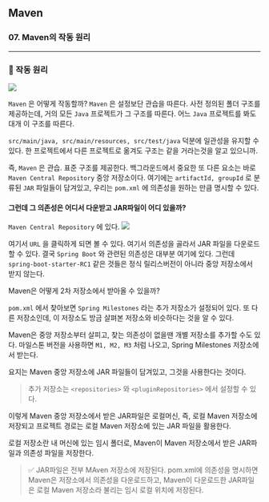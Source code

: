 ## Maven

### 07. Maven의 작동 원리

---

### 📌 작동 원리

![](https://velog.velcdn.com/images/bibiboy/post/795a1a58-ffd3-4c2c-9994-0eb089b1d40d/image.png)

`Maven` 은 어떻게 작동할까? `Maven` 은 설정보단 관습을 따른다.
사전 정의된 폴더 구조를 제공하는데, 거의 모든 `Java` 프로젝트가 그 구조를 따른다.
어느 `Java` 프로젝트를 봐도 대개 이 구조를 따른다.

`src/main/java, src/main/resources, src/test/java`
덕분에 일관성을 유지할 수 있다. 한 프로젝트에서 다른 프로젝트로 옮겨도 구조는 같을 거라는것을 알고 있으니까.

즉, `Maven` 은 관습. 표준 구조를 제공한다.
백그라운드에서 중요한 또 다른 요소는 바로 `Maven Central Repository` 중앙 저장소이다.
여기에는 `artifactId, groupId` 로 분류된 `JAR` 파일들이 담겨있고, 우리는 `pom.xml` 에 의존성을 원하는 만큼 명시할 수 있다.

#### 그런데 그 의존성은 어디서 다운받고 JAR파일이 어디 있을까?

`Maven Central Repository` 에 있다.
![](https://velog.velcdn.com/images/bibiboy/post/cdacc2f0-bfb8-4faa-936e-5b3e9801e340/image.png)

여기서 `URL` 을 클릭하게 되면 볼 수 있다.
여기서 의존성을 골라서 JAR 파일을 다운로드 할 수 있다.
결국 `Spring Boot` 와 관련된 의존성은 대부분 여기에 있다. 그런데 `spring-boot-starter-RC1` 같은 것들은 정식 릴리스버전이 아니라 중앙 저장소에서 받지 않는다.

Maven은 어떻게 2차 저장소에서 받아올 수 있을까?

`pom.xml` 에서 찾아보면 `Spring Milestones` 라는 추가 저장소가 설정되어 있다.
또 다른 저장소인데, 이 저장소도 방금 살펴본 저장소와 비슷하다는 것을 알 수 있다.

Maven은 중앙 저장소부터 살피고, 찾는 의존성이 없을땐 개별 저장소를 추가할 수도 있다.
마일스톤 버전을 사용하면 `M1, M2, M3` 처럼 나오고, Spring Milestones 저장소에서 받는다.

요지는 Maven 중앙 저장소에 JAR 파일들이 담겨있고, 그것을 사용한다는 것이다.

> 추가 저장소는 `<repositories>` 와 `<pluginRepositories>` 에서 설정할 수 있다.

이렇게 Maven 중앙 저장소에서 받은 JAR파일은 로컬머신, 즉, 로컬 Maven 저장소에 저장되고 프로젝트 경로는 로컬 Maven 저장소에 있는 JAR 파일을 활용한다.

로컬 저장소란 내 머신에 있는 임시 폴더로, Maven이 Maven 저장소에서 받은 JAR파일과 의존성 파일을 저장한다.

> ✅ JAR파일은 전부 MAven 저장소에 저장된다.
> pom.xml에 의존성을 명시하면 Maven은 저장소에서 의존성을 다운로드하고, Maven이 다운로드한 JAR파일은 로컬 Maven 저장소라 불리는 임시 로컬 위치에 저장된다.
